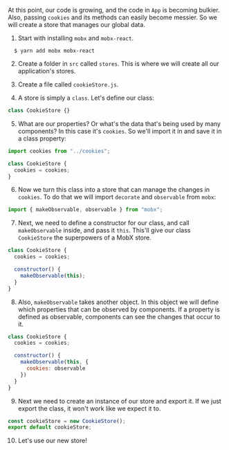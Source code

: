At this point, our code is growing, and the code in `App` is becoming bulkier. Also, passing `cookies` and its methods can easily become messier. So we will create a store that manages our global data.

1. Start with installing `mobx` and `mobx-react`.

```shell
  $ yarn add mobx mobx-react
```

2. Create a folder in `src` called `stores`. This is where we will create all our application's stores.

3. Create a file called `cookieStore.js`.

4. A store is simply a `class`. Let's define our class:

```javascript
class CookieStore {}
```

5. What are our properties? Or what's the data that's being used by many components? In this case it's `cookies`. So we'll import it in and save it in a class property:

```javascript
import cookies from "../cookies";

class CookieStore {
  cookies = cookies;
}
```

6. Now we turn this class into a store that can manage the changes in `cookies`. To do that we will import `decorate` and `observable` from `mobx`:

```javascript
import { makeObservable, observable } from "mobx";
```

7. Next, we need to define a constructor for our class, and call `makeObservable` inside, and pass it `this`. This'll give our class `CookieStore` the superpowers of a MobX store.

```javascript
class CookieStore {
  cookies = cookies;

  constructor() {
    makeObservable(this);
  }
}
```

8. Also, `makeObservable` takes another object. In this object we will define which properties that can be observed by components. If a property is defined as observable, components can see the changes that occur to it.

```javascript
class CookieStore {
  cookies = cookies;

  constructor() {
    makeObservable(this, {
      cookies: observable
    })
  }
}
```

9. Next we need to create an instance of our store and export it. If we just export the class, it won't work like we expect it to.

```javascript
const cookieStore = new CookieStore();
export default cookieStore;
```

10. Let's use our new store!
